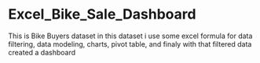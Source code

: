 # Excel_Bike_Sale_Dashboard

This is Bike Buyers dataset in this dataset i use some excel formula for data filtering, data modeling, charts, pivot table, and finaly with that filtered data created a dashboard
